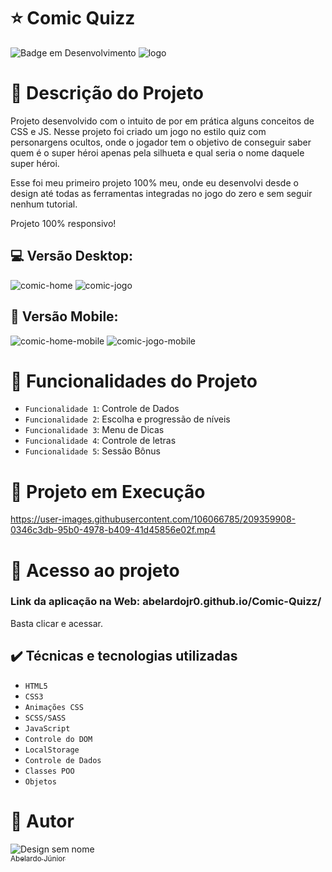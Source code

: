 # :star: Comic Quizz
![Badge em Desenvolvimento](http://img.shields.io/static/v1?label=STATUS&message=EM%20DESENVOLVIMENTO&color=GREEN&style=for-the-badge)
![logo](https://user-images.githubusercontent.com/106066785/209358800-790f269b-3a0e-4cfe-92a5-c0d597d4a281.png)



# :door: Descrição do Projeto

Projeto desenvolvido com o intuito de por em prática alguns conceitos de CSS e JS. Nesse projeto foi criado um jogo no estilo quiz com personargens ocultos, onde o jogador tem o objetivo de conseguir saber quem é o super héroi apenas pela silhueta e qual seria o nome daquele super héroi.

Esse foi meu primeiro projeto 100% meu, onde eu desenvolvi desde o design até todas as ferramentas integradas no jogo do zero e sem seguir nenhum tutorial.

Projeto 100% responsivo!

##  :computer:  Versão Desktop:
![comic-home](https://user-images.githubusercontent.com/106066785/209359488-fd33fbce-8498-4c2f-a66a-6ccf15e31e1d.png)
![comic-jogo](https://user-images.githubusercontent.com/106066785/209359507-8bca2caa-7095-406a-b97a-5f9620b57e4a.png)


## :iphone: Versão Mobile:
![comic-home-mobile](https://user-images.githubusercontent.com/106066785/209359524-5627bb36-6e5b-4abc-bb11-edb095904fc4.png)
![comic-jogo-mobile](https://user-images.githubusercontent.com/106066785/209359529-a4bdd8ce-a736-46c0-936a-5a25209c3ca0.png)


# :hammer: Funcionalidades do Projeto

- `Funcionalidade 1`: Controle de Dados
- `Funcionalidade 2`: Escolha e progressão de níveis
- `Funcionalidade 3`: Menu de Dicas
- `Funcionalidade 4`: Controle de letras
- `Funcionalidade 5`: Sessão Bônus


# :pushpin: Projeto em Execução

https://user-images.githubusercontent.com/106066785/209359908-0346c3db-95b0-4978-b409-41d45856e02f.mp4


# 📁 Acesso ao projeto

### Link da aplicação na Web: abelardojr0.github.io/Comic-Quizz/

Basta clicar e acessar.

## ✔️ Técnicas e tecnologias utilizadas

- ``HTML5``
- ``CSS3``
- ``Animações CSS``
- ``SCSS/SASS``
- ``JavaScript``
- ``Controle do DOM``
- ``LocalStorage``
- ``Controle de Dados``
- ``Classes POO``
- ``Objetos``

# :boy: Autor
![Design sem nome](https://user-images.githubusercontent.com/106066785/209356927-d0162605-f53a-4d25-badc-7504c22785ef.png)
[<br><sub>Abelardo Júnior</sub>](https://www.linkedin.com/in/abelardo-junior/) 


